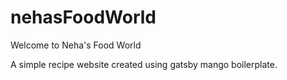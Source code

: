 # nehasFoodWorld
Welcome to Neha's Food World

A simple recipe website created using gatsby mango boilerplate. 
